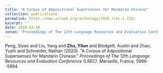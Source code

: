 ```yaml
---
title: "A Corpus of Adpositional Supersenses for Mandarin Chinese"
collection: publications
permalink: https://www.aclweb.org/anthology/2020.lrec-1.733/
excerpt: ''
date: 2020-03-18
venue: 'Proceedings of The 12th Language Resources and Evaluation Conference (LREC 2020)'
---
```

Peng, Siyao and Liu, Yang and **Zhu, Yilun** and Blodgett, Austin and Zhao, Yushi and Schneider, Nathan (2020). &quot;A Corpus of Adpositional Supersenses for Mandarin Chinese.&quot; <i>Proceedings of The 12th Language Resources and Evaluation Conference (LREC)</i>. Marseille, France, 5986--5994.
